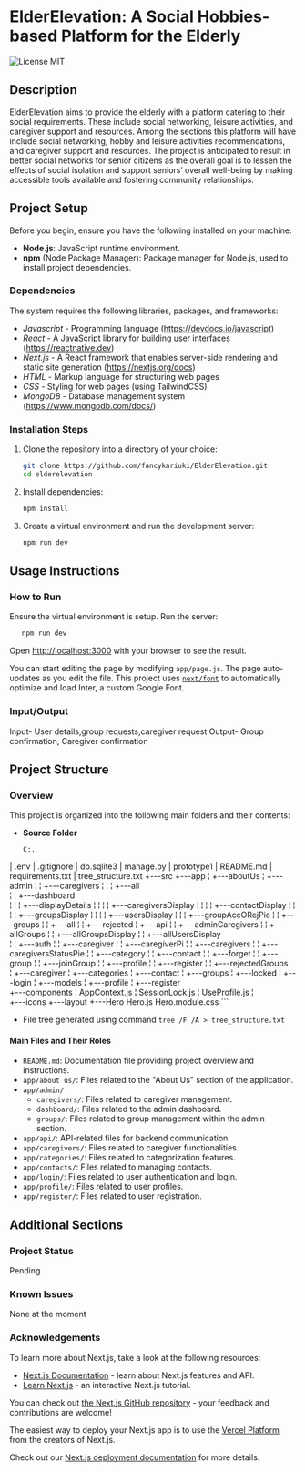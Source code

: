 # ElderElevation: A Social Hobbies-based Platform for the Elderly

![License MIT](https://img.shields.io/badge/License-MIT-blue.svg)



## Description
ElderElevation aims to provide the elderly with a platform catering to their social requirements. These include social networking, leisure activities, and caregiver support and resources. Among the sections this platform will have include social networking, hobby and leisure activities recommendations, and caregiver support and resources. The project is anticipated to result in better social networks for senior citizens as the overall goal is to lessen the effects of social isolation and support seniors’ overall well-being by making accessible tools available and fostering community relationships.


## Project Setup

Before you begin, ensure you have the following installed on your machine:
- **Node.js**: JavaScript runtime environment.
- **npm** (Node Package Manager): Package manager for Node.js, used to install project dependencies.

### Dependencies
The system requires the following libraries, packages, and frameworks:
- *Javascript* - Programming language (https://devdocs.io/javascript)
- *React* - A JavaScript library for building user interfaces (https://reactnative.dev)
- *Next.js* - A React framework that enables server-side rendering and static site generation (https://nextjs.org/docs)
- *HTML* - Markup language for structuring web pages
- *CSS* - Styling for web pages (using TailwindCSS)
- *MongoDB* - Database management system (https://www.mongodb.com/docs/)

### Installation Steps
1. Clone the repository into a directory of your choice:
   ```bash
   git clone https://github.com/fancykariuki/ElderElevation.git
   cd elderelevation
   ```

2. Install dependencies:
   ```bash
   npm install
   ```
   
3. Create a virtual environment and run the development server:
   ```bash
   npm run dev
   ```
   
## Usage Instructions
### How to Run
Ensure the virtual environment is setup.
Run the server:
```bash
   npm run dev
   ```
Open [http://localhost:3000](http://localhost:3000) with your browser to see the result.

You can start editing the page by modifying `app/page.js`. The page auto-updates as you edit the file.
This project uses [`next/font`](https://nextjs.org/docs/basic-features/font-optimization) to automatically optimize and load Inter, a custom Google Font.

### Input/Output
Input- User details,group requests,caregiver request
Output- Group confirmation, Caregiver confirmation

## Project Structure
### Overview

This project is organized into the following main folders and their contents:

- **Source Folder**
  ```
  C:.
|   .env
|   .gitignore
|   db.sqlite3
|   manage.py
|   prototype1
|   README.md
|   requirements.txt
|   tree_structure.txt
 +---src
    +---app
    ¦   +---aboutUs
    ¦   +---admin
    ¦   ¦   +---caregivers
    ¦   ¦   ¦   +---all        
    ¦   ¦   +---dashboard  
    ¦   ¦   ¦   +---displayDetails
    ¦   ¦   ¦   ¦   +---caregiversDisplay
    ¦   ¦   ¦   ¦   +---contactDisplay
    ¦   ¦   ¦   ¦   +---groupsDisplay
    ¦   ¦   ¦   ¦   +---usersDisplay
    ¦   ¦   ¦   +---groupAccORejPie
    ¦   ¦   +---groups
    ¦   ¦       +---all
    ¦   ¦       +---rejected
    ¦   +---api
    ¦   ¦   +---adminCaregivers
    ¦   ¦   +---allGroups
    ¦   ¦   +---allGroupsDisplay
    ¦   ¦   +---allUsersDisplay    
    ¦   ¦   +---auth
    ¦   ¦   +---caregiver
    ¦   ¦   +---caregiverPi
    ¦   ¦   +---caregivers
    ¦   ¦   +---caregiversStatusPie
    ¦   ¦   +---category
    ¦   ¦   +---contact
    ¦   ¦   +---forget
    ¦   ¦   +---group
    ¦   ¦   +---joinGroup
    ¦   ¦   +---profile
    ¦   ¦   +---register
    ¦   ¦   +---rejectedGroups         
    ¦   +---caregiver
    ¦   +---categories
    ¦   +---contact
    ¦   +---groups
    ¦   +---locked
    ¦   +---login
    ¦   +---models
    ¦   +---profile
    ¦   +---register              
    +---components
        ¦   AppContext.js
        ¦   SessionLock.js
        ¦   UseProfile.js
        ¦   
        +---icons
        +---layout
            +---Hero
                    Hero.js
                    Hero.module.css
       ```
* File tree generated using command `tree /F /A > tree_structure.txt`


#### Main Files and Their Roles

- `README.md`: Documentation file providing project overview and instructions.
- `app/about us/`: Files related to the "About Us" section of the application.
- `app/admin/`
  - `caregivers/`: Files related to caregiver management.
  - `dashboard/`: Files related to the admin dashboard.
  - `groups/`: Files related to group management within the admin section.
- `app/api/`: API-related files for backend communication.
- `app/caregivers/`: Files related to caregiver functionalities.
- `app/categories/`: Files related to categorization features.
- `app/contacts/`: Files related to managing contacts.
- `app/login/`: Files related to user authentication and login.
- `app/profile/`: Files related to user profiles.
- `app/register/`: Files related to user registration.


## Additional Sections
### Project Status
Pending

### Known Issues
None at the moment

### Acknowledgements
To learn more about Next.js, take a look at the following resources:

- [Next.js Documentation](https://nextjs.org/docs) - learn about Next.js features and API.
- [Learn Next.js](https://nextjs.org/learn) - an interactive Next.js tutorial.

You can check out [the Next.js GitHub repository](https://github.com/vercel/next.js/) - your feedback and contributions are welcome!

The easiest way to deploy your Next.js app is to use the [Vercel Platform](https://vercel.com/new?utm_medium=default-template&filter=next.js&utm_source=create-next-app&utm_campaign=create-next-app-readme) from the creators of Next.js.

Check out our [Next.js deployment documentation](https://nextjs.org/docs/deployment) for more details.


